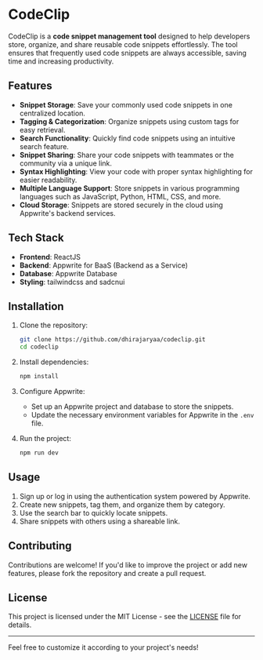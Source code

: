 
# CodeClip

CodeClip is a **code snippet management tool** designed to help developers store, organize, and share reusable code snippets effortlessly. The tool ensures that frequently used code snippets are always accessible, saving time and increasing productivity.

## Features

- **Snippet Storage**: Save your commonly used code snippets in one centralized location.
- **Tagging & Categorization**: Organize snippets using custom tags for easy retrieval.
- **Search Functionality**: Quickly find code snippets using an intuitive search feature.
- **Snippet Sharing**: Share your code snippets with teammates or the community via a unique link.
- **Syntax Highlighting**: View your code with proper syntax highlighting for easier readability.
- **Multiple Language Support**: Store snippets in various programming languages such as JavaScript, Python, HTML, CSS, and more.
- **Cloud Storage**: Snippets are stored securely in the cloud using Appwrite's backend services.

## Tech Stack

- **Frontend**: ReactJS
- **Backend**: Appwrite for BaaS (Backend as a Service)
- **Database**: Appwrite Database
- **Styling**: tailwindcss and sadcnui

## Installation

1. Clone the repository:
   ```bash
   git clone https://github.com/dhirajaryaa/codeclip.git
   cd codeclip
   ```

2. Install dependencies:
   ```bash
   npm install
   ```

3. Configure Appwrite:
   - Set up an Appwrite project and database to store the snippets.
   - Update the necessary environment variables for Appwrite in the `.env` file.

4. Run the project:
   ```bash
   npm run dev
   ```

## Usage

1. Sign up or log in using the authentication system powered by Appwrite.
2. Create new snippets, tag them, and organize them by category.
3. Use the search bar to quickly locate snippets.
4. Share snippets with others using a shareable link.

## Contributing

Contributions are welcome! If you'd like to improve the project or add new features, please fork the repository and create a pull request.

## License

This project is licensed under the MIT License - see the [LICENSE](LICENSE) file for details.

---

Feel free to customize it according to your project's needs!
